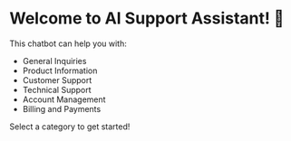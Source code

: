 # Welcome to AI Support Assistant! 👋

This chatbot can help you with:
- General Inquiries
- Product Information
- Customer Support
- Technical Support
- Account Management
- Billing and Payments

Select a category to get started!

